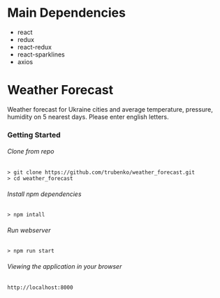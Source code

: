 # Main Dependencies

- react
- redux
- react-redux
- react-sparklines
- axios


# Weather Forecast
Weather forecast for Ukraine cities and average temperature, pressure, humidity on 5 nearest days.
Please enter english letters.

### Getting Started

###### Clone from repo
```
> git clone https://github.com/trubenko/weather_forecast.git
> cd weather_forecast
```

###### Install npm dependencies
```
> npm intall
```

###### Run webserver
```
> npm run start
```

###### Viewing the application in your browser
`http://localhost:8000`